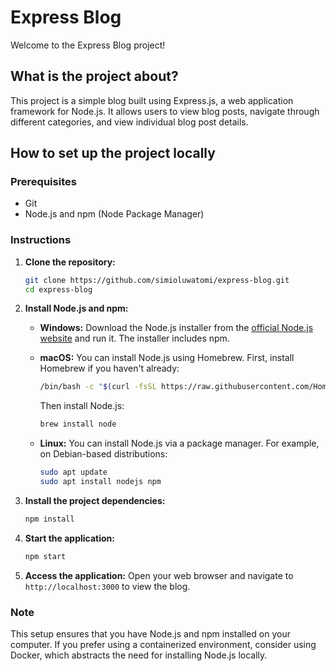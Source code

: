 # Express Blog

Welcome to the Express Blog project!

## What is the project about?

This project is a simple blog built using Express.js, a web application framework for Node.js. It allows users to view blog posts, navigate through different categories, and view individual blog post details.

## How to set up the project locally

### Prerequisites
- Git
- Node.js and npm (Node Package Manager)

### Instructions

1. **Clone the repository:**
    ```bash
    git clone https://github.com/simioluwatomi/express-blog.git
    cd express-blog
    ```

2. **Install Node.js and npm:**

    - **Windows:**
        Download the Node.js installer from the [official Node.js website](https://nodejs.org/) and run it. The installer includes npm.

    - **macOS:**
        You can install Node.js using Homebrew. First, install Homebrew if you haven't already:
        ```bash
        /bin/bash -c "$(curl -fsSL https://raw.githubusercontent.com/Homebrew/install/HEAD/install.sh)"
        ```
        Then install Node.js:
        ```bash
        brew install node
        ```

    - **Linux:**
        You can install Node.js via a package manager. For example, on Debian-based distributions:
        ```bash
        sudo apt update
        sudo apt install nodejs npm
        ```

3. **Install the project dependencies:**
    ```bash
    npm install
    ```

4. **Start the application:**
    ```bash
    npm start
    ```

5. **Access the application:**
    Open your web browser and navigate to `http://localhost:3000` to view the blog.

### Note
This setup ensures that you have Node.js and npm installed on your computer. If you prefer using a containerized environment, consider using Docker, which abstracts the need for installing Node.js locally.
